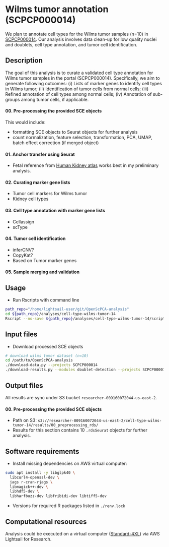 # Wilms tumor annotation (SCPCP000014)

We plan to annotate cell types for the Wilms tumor samples (n=10) in [SCPCP000014](https://scpca.alexslemonade.org/projects/SCPCP000014). Our analysis involves data clean-up for low quality nuclei and doublets, cell type annotation, and tumor cell identification.

## Description

The goal of this analysis is to curate a validated cell type annotation for Wilms tumor samples in the portal (SCPCP000014). Specifically, we aim to generate following outcomes: (i) Lists of marker genes to identify cell types in Wilms tumor; (ii) Identification of tumor cells from normal cells; (iii) Refined annotation of cell types among normal cells; (iv) Annotation of sub-groups among tumor cells, if applicable.

#### 00. Pre-processing the provided SCE objects
This would include:
* formatting SCE objects to Seurat objects for further analysis
* count normalization, feature selection, transformation, PCA, UMAP, batch effect correction (if merged object)

#### 01. Anchor transfer using Seurat
  * Fetal reference from [Human Kidney atlas](https://www.kidneycellatlas.org/) works best in my preliminary analysis.

#### 02. Curating marker gene lists
- Tumor cell markers for Wilms tumor
- Kidney cell types

#### 03. Cell type annotation with marker gene lists
* Cellassign
* scType

#### 04. Tumor cell identification
- inferCNV?
- CopyKat?
- Based on Tumor marker genes

#### 05. Sample merging and validation

## Usage

* Run Rscripts with command line

```bash
path_repo="/home/lightsail-user/git/OpenScPCA-analysis"
cd ${path_repo}/analyses/cell-type-wilms-tumor-14
Rscript --no-save ${path_repo}/analyses/cell-type-wilms-tumor-14/scripts/00_preprocessing_rds.R ${path_repo}
```

## Input files

* Download processed SCE objects
```bash
# download wilms tumor dataset (n=10)
cd /path/to/OpenScPCA-analysis
./download-data.py --projects SCPCP000014
./download-results.py --modules doublet-detection --projects SCPCP000014
```

## Output files

All results are sync under S3 bucket `researcher-009160072044-us-east-2`.

#### 00. Pre-processing the provided SCE objects
- Path on S3: `s3://researcher-009160072044-us-east-2/cell-type-wilms-tumor-14/results/00_preprocessing_rds/`
- Results for this section contains 10 `.rdsSeurat` objects for further analysis.

## Software requirements

- Install missing dependencies on AWS virtual computer:
```bash
sudo apt install -y libglpk40 \
  libcurl4-openssl-dev \
  jags r-cran-rjags \
  libmagick++-dev \
  libhdf5-dev \
  libharfbuzz-dev libfribidi-dev libtiff5-dev
```
- Versions for required R packages listed in `./renv.lock`

## Computational resources

Analysis could be executed on a virtual computer ([Standard-4XL](https://openscpca.readthedocs.io/en/latest/aws/lsfr/creating-vcs/)) via AWS Lightsail for Research.